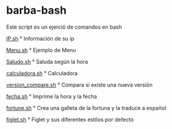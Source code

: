 # barba-bash
Este script  es un ejerció de comandos en bash

[IP.sh](IP.sh) ° Información de su ip

[Menu.sh](Menu.sh) ° Ejemplo de Menu

[Saludo.sh](Saludo.sh) ° Saluda según la hora 

[calculadora.sh](calculadora.sh) ° Calculadora

[version_compare.sh](version_compare.sh) ° Compara si existe una nueva versión


[fecha.sh](fecha.sh) ° Imprime la hora y la fecha

[fortune.sh](fortune.sh) ° Crea una galleta de la fortuna y la traduce a español

[figlet.sh](figlet.sh) ° Figlet y sus diferentes estilos por defecto
